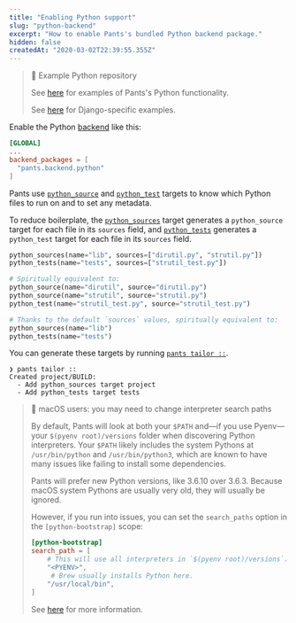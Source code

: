 ```yaml
---
title: "Enabling Python support"
slug: "python-backend"
excerpt: "How to enable Pants's bundled Python backend package."
hidden: false
createdAt: "2020-03-02T22:39:55.355Z"
---
```


> 📘 Example Python repository
>
> See [here](https://github.com/pantsbuild/example-python) for examples of Pants's Python functionality.
>
> See [here](https://github.com/pantsbuild/example-django) for Django-specific examples.

Enable the Python [backend](doc:enabling-backends) like this:

```toml pants.toml
[GLOBAL]
...
backend_packages = [
  "pants.backend.python"
]
```

Pants use [`python_source`](doc:reference-python_source) and [`python_test`](doc:reference-python_test) targets to know which Python files to run on and to set any metadata.

To reduce boilerplate, the [`python_sources`](doc:reference-python_sources) target generates a `python_source` target for each file in its `sources` field, and [`python_tests`](doc:reference-python_tests) generates a `python_test` target for each file in its `sources` field.

```python BUILD
python_sources(name="lib", sources=["dirutil.py", "strutil.py"])
python_tests(name="tests", sources=["strutil_test.py"])

# Spiritually equivalent to:
python_source(name="dirutil", source="dirutil.py")
python_source(name="strutil", source="strutil.py")
python_test(name="strutil_test.py", source="strutil_test.py")

# Thanks to the default `sources` values, spiritually equivalent to:
python_sources(name="lib")
python_tests(name="tests")
```

You can generate these targets by running [`pants tailor ::`](doc:initial-configuration#5-generate-build-files).

```
❯ pants tailor ::
Created project/BUILD:
  - Add python_sources target project
  - Add python_tests target tests
```

> 🚧 macOS users: you may need to change interpreter search paths
>
> By default, Pants will look at both your `$PATH` and—if you use Pyenv—your `$(pyenv root)/versions` folder when discovering Python interpreters. Your `$PATH` likely includes the system Pythons at `/usr/bin/python` and `/usr/bin/python3`, which are known to have many issues like failing to install some dependencies.
>
> Pants will prefer new Python versions, like 3.6.10 over 3.6.3. Because macOS system Pythons are usually very old, they will usually be ignored.
>
> However, if you run into issues, you can set the `search_paths` option in the `[python-bootstrap]` scope:
>
> ```toml
> [python-bootstrap]
> search_path = [
>     # This will use all interpreters in `$(pyenv root)/versions`.
>     "<PYENV>",
>      # Brew usually installs Python here.
>     "/usr/local/bin",
> ]
> ```
>
> See [here](doc:python-interpreter-compatibility#changing-the-interpreter-search-path) for more information.

